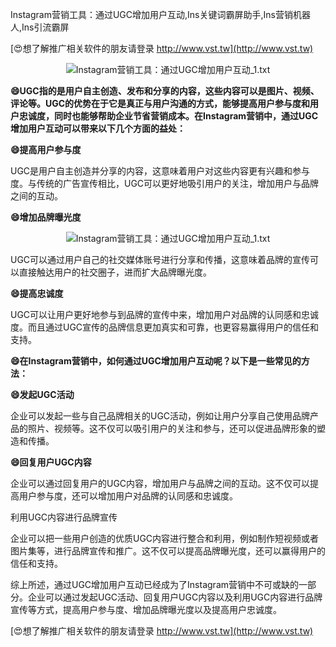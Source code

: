 Instagram营销工具：通过UGC增加用户互动,Ins关键词霸屏助手,Ins营销机器人,Ins引流霸屏

[😍想了解推广相关软件的朋友请登录 http://www.vst.tw](http://www.vst.tw)

 <center><img src="https://vst.tw/MP4/tuiguang/png/7.png" alt="Instagram营销工具：通过UGC增加用户互动_1.txt"></center>

**😄UGC指的是用户自主创造、发布和分享的内容，这些内容可以是图片、视频、评论等。UGC的优势在于它是真正与用户沟通的方式，能够提高用户参与度和用户忠诚度，同时也能够帮助企业节省营销成本。在Instagram营销中，通过UGC增加用户互动可以带来以下几个方面的益处：**

**😄提高用户参与度**

UGC是用户自主创造并分享的内容，这意味着用户对这些内容更有兴趣和参与度。与传统的广告宣传相比，UGC可以更好地吸引用户的关注，增加用户与品牌之间的互动。

**😄增加品牌曝光度**

 <center><img src="https://vst.tw/MP4/tuiguang/png/0.png" alt="Instagram营销工具：通过UGC增加用户互动_1.txt"></center>

UGC可以通过用户自己的社交媒体账号进行分享和传播，这意味着品牌的宣传可以直接触达用户的社交圈子，进而扩大品牌曝光度。

**😄提高忠诚度**

UGC可以让用户更好地参与到品牌的宣传中来，增加用户对品牌的认同感和忠诚度。而且通过UGC宣传的品牌信息更加真实和可靠，也更容易赢得用户的信任和支持。

**😄在Instagram营销中，如何通过UGC增加用户互动呢？以下是一些常见的方法：**

**😄发起UGC活动**

企业可以发起一些与自己品牌相关的UGC活动，例如让用户分享自己使用品牌产品的照片、视频等。这不仅可以吸引用户的关注和参与，还可以促进品牌形象的塑造和传播。

**😄回复用户UGC内容**

企业可以通过回复用户的UGC内容，增加用户与品牌之间的互动。这不仅可以提高用户参与度，还可以增加用户对品牌的认同感和忠诚度。

利用UGC内容进行品牌宣传

企业可以把一些用户创造的优质UGC内容进行整合和利用，例如制作短视频或者图片集等，进行品牌宣传和推广。这不仅可以提高品牌曝光度，还可以赢得用户的信任和支持。

综上所述，通过UGC增加用户互动已经成为了Instagram营销中不可或缺的一部分。企业可以通过发起UGC活动、回复用户UGC内容以及利用UGC内容进行品牌宣传等方式，提高用户参与度、增加品牌曝光度以及提高用户忠诚度。

[😍想了解推广相关软件的朋友请登录 http://www.vst.tw](http://www.vst.tw)



